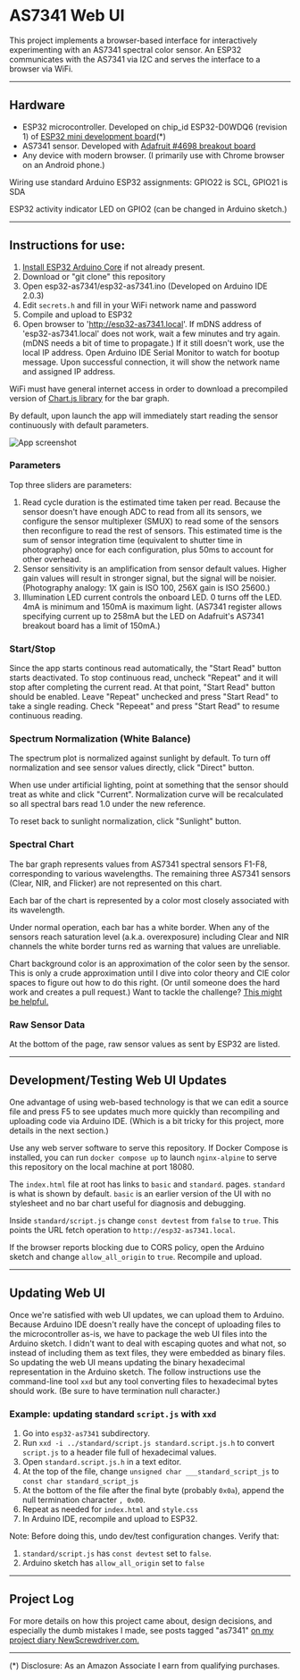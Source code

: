 # AS7341 Web UI
This project implements a browser-based interface for interactively
experimenting with an AS7341 spectral color sensor. An ESP32 communicates
with the AS7341 via I2C and serves the interface to a browser via WiFi.

---

## Hardware
* ESP32 microcontroller. Developed on chip_id ESP32-D0WDQ6 (revision 1)
of [ESP32 mini development board](https://amzn.to/3kx92rp)(*)
* AS7341 sensor. Developed with [Adafruit #4698 breakout board](https://www.adafruit.com/product/4698)
* Any device with modern browser. (I primarily use with Chrome browser on an
Android phone.)

Wiring use standard Arduino ESP32 assignments: GPIO22 is SCL, GPIO21 is SDA

ESP32 activity indicator LED on GPIO2 (can be changed in Arduino sketch.)

---

## Instructions for use:

1. [Install ESP32 Arduino Core](https://docs.espressif.com/projects/arduino-esp32/en/latest/installing.html) if not already present.
2. Download or "git clone" this repository
3. Open esp32-as7341/esp32-as7341.ino (Developed on Arduino IDE 2.0.3)
4. Edit `secrets.h` and fill in your WiFi network name and password
5. Compile and upload to ESP32
6. Open browser to 'http://esp32-as7341.local'. If mDNS address of
'esp32-as7341.local' does not work, wait a few minutes and try again. (mDNS
needs a bit of time to propagate.) If it still doesn't work, use the local IP
address. Open Arduino IDE Serial Monitor to watch for bootup message. Upon
successful connection, it will show the network name and assigned IP address.

WiFi must have general internet access in order to download a precompiled
version of [Chart.js library](https://www.chartjs.org/) for the bar graph.

By default, upon launch the app will immediately start reading the sensor
continuously with default parameters.

![App screenshot](./screenshot.png)

### Parameters

Top three sliders are parameters:
1. Read cycle duration is the estimated time taken per read. Because the sensor
doesn't have enough ADC to read from all its sensors, we configure the sensor
multiplexer (SMUX) to read some of the sensors then reconfigure to read the
rest of sensors. This estimated time is the sum of sensor integration time
(equivalent to shutter time in photography) once for each configuration,
plus 50ms to account for other overhead.
2. Sensor sensitivity is an amplification from sensor default values. Higher
gain values will result in stronger signal, but the signal will be noisier.
(Photography analogy: 1X gain is ISO 100, 256X gain is ISO 25600.)
3. Illumination LED current controls the onboard LED. 0 turns off the LED.
4mA is minimum and 150mA is maximum light. (AS7341 register allows specifying
current up to 258mA but the LED on Adafruit's AS7341 breakout board has a
limit of 150mA.)

### Start/Stop

Since the app starts continous read automatically, the "Start Read" button
starts deactivated. To stop continuous read, uncheck "Repeat" and it will
stop after completing the current read. At that point, "Start Read" button
should be enabled. Leave "Repeat" unchecked and press "Start Read" to take
a single reading. Check "Repeeat" and press "Start Read" to resume
continuous reading.

### Spectrum Normalization (White Balance)

The spectrum plot is normalized against sunlight by default. To turn off
normalization and see sensor values directly, click "Direct" button.

When use under artificial lighting, point at something that the sensor
should treat as white and click "Current". Normalization curve will be
recalculated so all spectral bars read 1.0 under the new reference.

To reset back to sunlight normalization, click "Sunlight" button.

### Spectral Chart

The bar graph represents values from AS7341 spectral sensors F1-F8,
corresponding to various wavelengths. The remaining three AS7341 sensors
(Clear, NIR, and Flicker) are not represented on this chart.

Each bar of the chart is represented by a color most closely associated
with its wavelength.

Under normal operation, each bar has a white border. When any of the sensors
reach saturation level (a.k.a. overexposure) including Clear and NIR channels
the white border turns red as warning that values are unreliable.

Chart background color is an approximation of the color seen by the sensor.
This is only a crude approximation until I dive into color theory and CIE
color spaces to figure out how to do this right. (Or until someone does
the hard work and creates a pull request.) Want to tackle the challenge?
[This might be helpful.](https://scipython.com/blog/converting-a-spectrum-to-a-colour/)

### Raw Sensor Data

At the bottom of the page, raw sensor values as sent by ESP32 are listed.

---

## Development/Testing Web UI Updates

One advantage of using web-based technology is that we can edit a source file
and press F5 to see updates much more quickly than recompiling and uploading
code via Arduino IDE. (Which is a bit tricky for this project, more details in
the next section.)

Use any web server software to serve this repository. If Docker Compose is
installed, you can run `docker compose up` to launch `nginx-alpine` to serve
this repository on the local machine at port 18080.

The `index.html` file at root has links to `basic` and `standard`. pages.
`standard` is what is shown by default. `basic` is an earlier version of the UI
with no stylesheet and no bar chart useful for diagnosis and debugging.

Inside `standard/script.js` change `const devtest` from `false` to `true`. This
points the URL fetch operation to `http://esp32-as7341.local`.

If the browser reports blocking due to CORS policy, open the Arduino sketch and
change `allow_all_origin` to `true`. Recompile and upload.

---

## Updating Web UI

Once we're satisfied with web UI updates, we can upload them to Arduino.
Because Arduino IDE doesn't really have the concept of uploading files to the
microcontroller as-is, we have to package the web UI files into the Arduino
sketch. I didn't want to deal with escaping quotes and what not, so instead of
including them as text files, they were embedded as binary files. So updating
the web UI means updating the binary hexadecimal representation in the Arduino
sketch. The follow instructions use the command-line tool `xxd` but any tool
converting files to hexadecimal bytes should work. (Be sure to have termination
null character.)

### Example: updating standard `script.js` with `xxd`

1. Go into `esp32-as7341` subdirectory.
2. Run `xxd -i ../standard/script.js standard.script.js.h` to convert
`script.js` to a header file full of hexadecimal values.
3. Open `standard.script.js.h` in a text editor.
4. At the top of the file, change `unsigned char ___standard_script_js` to
`const char standard_script_js`
5. At the bottom of the file after the final byte (probably `0x0a`),
append the null termination character `, 0x00`.
6. Repeat as needed for `index.html` and `style.css`
7. In Arduino IDE, recompile and upload to ESP32.

Note: Before doing this, undo dev/test configuration changes. Verify that:
1. `standard/script.js` has `const devtest` set to `false`.
2. Arduino sketch has `allow_all_origin` set to `false`

---

## Project Log

For more details on how this project came about, design decisions, and
especially the dumb mistakes I made, see posts tagged "as7341"
[on my project diary NewScrewdriver.com.](https://newscrewdriver.com/tag/as7341/)

---

(*) Disclosure: As an Amazon Associate I earn from qualifying purchases.
